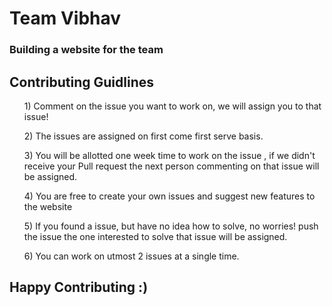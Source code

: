 # Team Vibhav
### Building a website for the team 

## Contributing Guidlines 

<ol>1) Comment on the issue you want to work on, we will assign you to that issue!</ol>
<ol>2) The issues are assigned on first come first serve basis.</ol>
<ol>3) You will be allotted one week time to work on the issue , if we didn't receive your Pull request the next person commenting on that issue will be assigned.</ol> 
<ol>4) You are free to create your own issues and suggest new features to the website </ol>
<ol>5) If you found a issue, but have no idea how to solve, no worries! push the issue the one interested to solve that issue will be assigned.</ol>
<ol>6) You can work on utmost 2 issues at a single time.</ol>

## Happy Contributing :)

